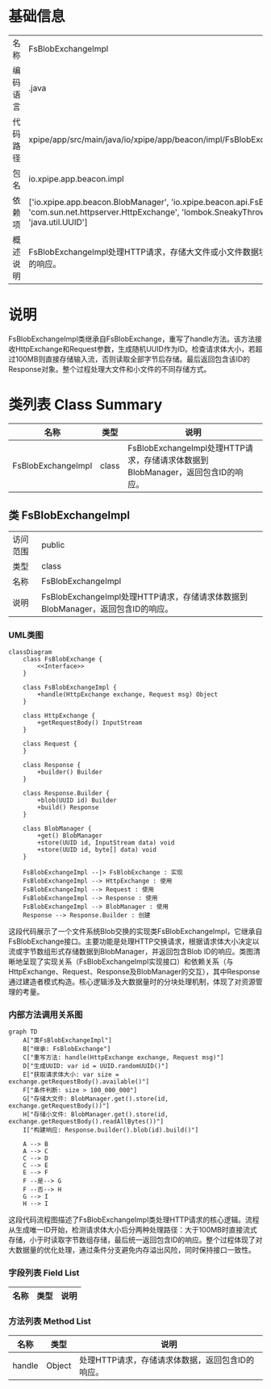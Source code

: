 # 基础信息

|      |      |
|------|------|
| 名称 | FsBlobExchangeImpl |
| 编码语言 | .java |
| 代码路径 | xpipe/app/src/main/java/io/xpipe/app/beacon/impl/FsBlobExchangeImpl.java |
| 包名 | io.xpipe.app.beacon.impl |
| 依赖项 | ['io.xpipe.app.beacon.BlobManager', 'io.xpipe.beacon.api.FsBlobExchange', 'com.sun.net.httpserver.HttpExchange', 'lombok.SneakyThrows', 'java.util.UUID'] |
| 概述说明 | FsBlobExchangeImpl处理HTTP请求，存储大文件或小文件数据块，返回包含ID的响应。 |

# 说明

FsBlobExchangeImpl类继承自FsBlobExchange，重写了handle方法。该方法接收HttpExchange和Request参数，生成随机UUID作为ID。检查请求体大小，若超过100MB则直接存储输入流，否则读取全部字节后存储。最后返回包含该ID的Response对象。整个过程处理大文件和小文件的不同存储方式。

# 类列表 Class Summary

| 名称   | 类型  | 说明 |
|-------|------|-------------|
| FsBlobExchangeImpl | class | FsBlobExchangeImpl处理HTTP请求，存储请求体数据到BlobManager，返回包含ID的响应。 |



## 类 FsBlobExchangeImpl

|      |      |
|------|------|
| 访问范围 | public |
| 类型 | class |
| 名称 | FsBlobExchangeImpl |
| 说明 | FsBlobExchangeImpl处理HTTP请求，存储请求体数据到BlobManager，返回包含ID的响应。 |


### UML类图

```mermaid
classDiagram
    class FsBlobExchange {
        <<Interface>>
    }
    
    class FsBlobExchangeImpl {
        +handle(HttpExchange exchange, Request msg) Object
    }
    
    class HttpExchange {
        +getRequestBody() InputStream
    }
    
    class Request {
    }
    
    class Response {
        +builder() Builder
    }
    
    class Response.Builder {
        +blob(UUID id) Builder
        +build() Response
    }
    
    class BlobManager {
        +get() BlobManager
        +store(UUID id, InputStream data) void
        +store(UUID id, byte[] data) void
    }
    
    FsBlobExchangeImpl --|> FsBlobExchange : 实现
    FsBlobExchangeImpl --> HttpExchange : 使用
    FsBlobExchangeImpl --> Request : 使用
    FsBlobExchangeImpl --> Response : 使用
    FsBlobExchangeImpl --> BlobManager : 使用
    Response --> Response.Builder : 创建
```

这段代码展示了一个文件系统Blob交换的实现类FsBlobExchangeImpl，它继承自FsBlobExchange接口。主要功能是处理HTTP交换请求，根据请求体大小决定以流或字节数组形式存储数据到BlobManager，并返回包含Blob ID的响应。类图清晰地呈现了实现关系（FsBlobExchangeImpl实现接口）和依赖关系（与HttpExchange、Request、Response及BlobManager的交互），其中Response通过建造者模式构造。核心逻辑涉及大数据量时的分块处理机制，体现了对资源管理的考量。


### 内部方法调用关系图

```mermaid
graph TD
    A["类FsBlobExchangeImpl"]
    B["继承: FsBlobExchange"]
    C["重写方法: handle(HttpExchange exchange, Request msg)"]
    D["生成UUID: var id = UUID.randomUUID()"]
    E["获取请求体大小: var size = exchange.getRequestBody().available()"]
    F["条件判断: size > 100_000_000"]
    G["存储大文件: BlobManager.get().store(id, exchange.getRequestBody())"]
    H["存储小文件: BlobManager.get().store(id, exchange.getRequestBody().readAllBytes())"]
    I["构建响应: Response.builder().blob(id).build()"]

    A --> B
    A --> C
    C --> D
    C --> E
    E --> F
    F --是--> G
    F --否--> H
    G --> I
    H --> I
```

这段代码流程图描述了FsBlobExchangeImpl类处理HTTP请求的核心逻辑。流程从生成唯一ID开始，检测请求体大小后分两种处理路径：大于100MB时直接流式存储，小于时读取字节数组存储，最后统一返回包含ID的响应。整个过程体现了对大数据量的优化处理，通过条件分支避免内存溢出风险，同时保持接口一致性。

### 字段列表 Field List

| 名称  | 类型  | 说明 |
|-------|-------|------|

### 方法列表 Method List

| 名称  | 类型  | 说明 |
|-------|-------|------|
| handle | Object | 处理HTTP请求，存储请求体数据，返回包含ID的响应。 |




